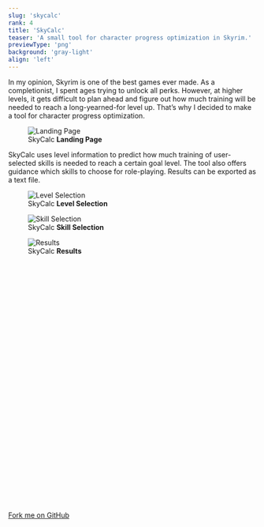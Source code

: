 ```yaml
---
slug: 'skycalc'
rank: 4
title: 'SkyCalc'
teaser: 'A small tool for character progress optimization in Skyrim.'
previewType: 'png'
background: 'gray-light'
align: 'left'
---
```


In my opinion, Skyrim is one of the best games ever made.
As a completionist, I spent ages trying to unlock all perks.
However, at higher levels, it gets difficult to plan ahead and figure out 
how much training will be needed to reach a long-yearned-for level up.
That’s why I decided to make a tool for character progress optimization.

<figure >
<img src="projects/skycalc/landing.png" alt="Landing Page"/>
<figcaption>SkyCalc <strong>Landing Page</strong></figcaption>
</figure>

SkyCalc uses level information to predict how much training of user-selected skills is needed to 
reach a certain goal level. 
The tool also offers guidance which skills to choose for role-playing.
Results can be exported as a text file.


<figure class="grouped">
<img src="projects/skycalc/level.png" alt="Level Selection"/>
<figcaption>SkyCalc <strong>Level Selection</strong></figcaption>
</figure>

<figure class="pic-alternate grouped">
<img src="projects/skycalc/skill.png" alt="Skill Selection"/>
<figcaption>SkyCalc <strong>Skill Selection</strong></figcaption>
</figure>

<figure class="grouped">
<img src="projects/skycalc/results.png" alt="Results"/>
<figcaption>SkyCalc <strong>Results</strong></figcaption>
</figure>

<section class="meta-links">
    <a href="https://github.com/LenaSchnedlitz/skycalc">
        <svg viewBox="0 0 24 24" class="icon"><use xlink:href="icons/sprite.svg#github"/></svg>
        Fork me on GitHub
        <svg viewBox="0 0 24 24" class="icon"><use xlink:href="icons/sprite.svg#arrow-right"/></svg>
    </a>
</section>
